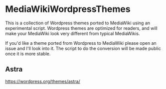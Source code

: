 # MediaWikiWordpressThemes

This is a collection of Wordpress themes ported to MediaWiki using an experimental script. Wordpress themes are optimized for readers, and will make your
MediaWiki look very different from typical MediaWikis.

If you'd like a theme ported from Wordpress to MediaWiki please open an issue and I'll look into it. The script to do the conversion will be made public
once it is more stable.

## Astra
https://wordpress.org/themes/astra/
